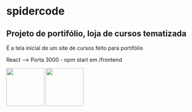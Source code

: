 # spidercode

<h2>Projeto de portifólio, loja de cursos tematizada</h2>
<p>É a tela inicial de um site de cursos feito para portifólio</p>

React --> Porta 3000 - npm start em /frontend<br/>


<div style="display:inline-block">
<img  width="100" src="https://cdn.auth0.com/blog/react-js/react.png" />
<img  width="100" src="https://img.icons8.com/ios/452/css3.png" />
</div>

